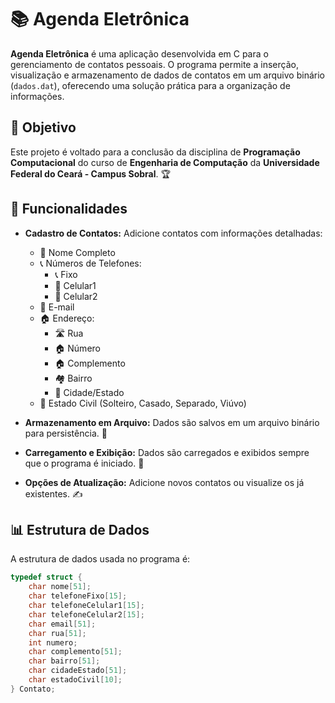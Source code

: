 # 📚 Agenda Eletrônica

**Agenda Eletrônica** é uma aplicação desenvolvida em C para o gerenciamento de contatos pessoais. O programa permite a inserção, visualização e armazenamento de dados de contatos em um arquivo binário (`dados.dat`), oferecendo uma solução prática para a organização de informações.

## 🎯 Objetivo

Este projeto é voltado para a conclusão da disciplina de **Programação Computacional** do curso de **Engenharia de Computação** da **Universidade Federal do Ceará - Campus Sobral**. 🏆

## 🔧 Funcionalidades

- **Cadastro de Contatos:** Adicione contatos com informações detalhadas:
  - 🧑 Nome Completo
  - 📞 Números de Telefones:
    - 📞 Fixo
    - 📱 Celular1
    - 📱 Celular2
  - 📧 E-mail
  - 🏠 Endereço:
    - 🛣️ Rua
    - 🏠 Número
    - 🏠 Complemento
    - 🏘️ Bairro
    - 🌆 Cidade/Estado
  - 💍 Estado Civil (Solteiro, Casado, Separado, Viúvo)
  
- **Armazenamento em Arquivo:** Dados são salvos em um arquivo binário para persistência. 📁

- **Carregamento e Exibição:** Dados são carregados e exibidos sempre que o programa é iniciado. 🔄

- **Opções de Atualização:** Adicione novos contatos ou visualize os já existentes. ✍️

## 📊 Estrutura de Dados

A estrutura de dados usada no programa é:

```c
typedef struct {
    char nome[51];
    char telefoneFixo[15];
    char telefoneCelular1[15];
    char telefoneCelular2[15];
    char email[51];
    char rua[51];
    int numero;
    char complemento[51];
    char bairro[51];
    char cidadeEstado[51];
    char estadoCivil[10];
} Contato;

